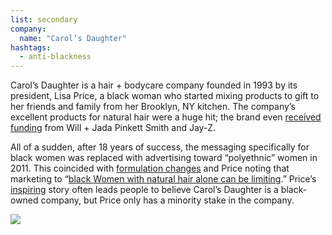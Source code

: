 ```yaml
---
list: secondary
company:
  name: "Carol’s Daughter"
hashtags:
  - anti-blackness
---
```


Carol’s Daughter is a hair + bodycare company founded in 1993 by its president, Lisa Price, a black woman who started mixing products to gift to her friends and family from her Brooklyn, NY kitchen. The company’s excellent products for natural hair were a huge hit; the brand even [received funding](https://money.cnn.com/2005/05/18/news/newsmakers/cosmetics/) from Will + Jada Pinkett Smith and Jay-Z.

All of a sudden, after 18 years of success, the messaging specifically for black women was replaced with advertising toward “polyethnic” women in 2011. This coincided with [formulation changes](https://www.lipstickalley.com/threads/lisa-price-carols-daughter-stop-changing-your-product-formulas.439551/) and Price noting that marketing to “[black Women with natural hair alone can be limiting](http://blackgirllonghair.com/2014/04/was-the-writing-on-the-wall-carols-daughter-companies-file-for-bankrupty/).” Price’s  [inspiring](https://www.npr.org/2018/08/03/635359913/carols-daughter-lisa-price) story often leads people to believe Carol’s Daughter is a black-owned company, but Price only has a minority stake in the company.

![](/carolsdaughter.png)
